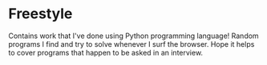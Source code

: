 # Freestyle
Contains work that I've done using Python programming language!
Random programs I find and try to solve whenever I surf the browser. Hope it helps to cover programs that happen to be asked in an interview. 
